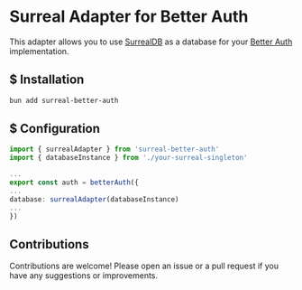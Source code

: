 # Surreal Adapter for Better Auth
This adapter allows you to use [SurrealDB](https://surrealdb.com) as a database for your [Better Auth](https://better-auth.com) implementation.

## $ Installation
```bash
bun add surreal-better-auth
```

## $ Configuration
```ts
import { surrealAdapter } from 'surreal-better-auth'
import { databaseInstance } from './your-surreal-singleton'

...
export const auth = betterAuth({
...
database: surrealAdapter(databaseInstance)
...
})
```

## Contributions
Contributions are welcome! Please open an issue or a pull request if you have any suggestions or improvements.
